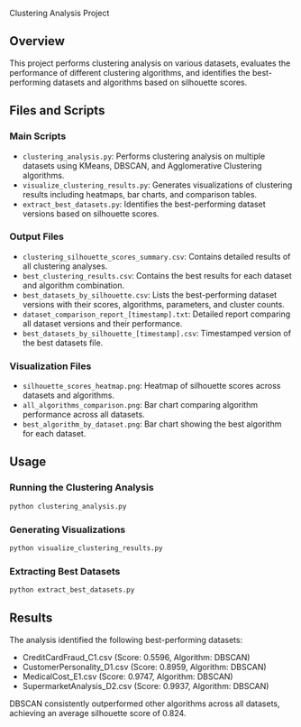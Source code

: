  Clustering Analysis Project

## Overview
This project performs clustering analysis on various datasets, evaluates the performance of different clustering algorithms, and identifies the best-performing datasets and algorithms based on silhouette scores.

## Files and Scripts

### Main Scripts
- `clustering_analysis.py`: Performs clustering analysis on multiple datasets using KMeans, DBSCAN, and Agglomerative Clustering algorithms.
- `visualize_clustering_results.py`: Generates visualizations of clustering results including heatmaps, bar charts, and comparison tables.
- `extract_best_datasets.py`: Identifies the best-performing dataset versions based on silhouette scores.

### Output Files
- `clustering_silhouette_scores_summary.csv`: Contains detailed results of all clustering analyses.
- `best_clustering_results.csv`: Contains the best results for each dataset and algorithm combination.
- `best_datasets_by_silhouette.csv`: Lists the best-performing dataset versions with their scores, algorithms, parameters, and cluster counts.
- `dataset_comparison_report_[timestamp].txt`: Detailed report comparing all dataset versions and their performance.
- `best_datasets_by_silhouette_[timestamp].csv`: Timestamped version of the best datasets file.

### Visualization Files
- `silhouette_scores_heatmap.png`: Heatmap of silhouette scores across datasets and algorithms.
- `all_algorithms_comparison.png`: Bar chart comparing algorithm performance across all datasets.
- `best_algorithm_by_dataset.png`: Bar chart showing the best algorithm for each dataset.

## Usage

### Running the Clustering Analysis
```bash
python clustering_analysis.py
```

### Generating Visualizations
```bash
python visualize_clustering_results.py
```

### Extracting Best Datasets
```bash
python extract_best_datasets.py
```

## Results
The analysis identified the following best-performing datasets:
- CreditCardFraud_C1.csv (Score: 0.5596, Algorithm: DBSCAN)
- CustomerPersonality_D1.csv (Score: 0.8959, Algorithm: DBSCAN)
- MedicalCost_E1.csv (Score: 0.9747, Algorithm: DBSCAN)
- SupermarketAnalysis_D2.csv (Score: 0.9937, Algorithm: DBSCAN)

DBSCAN consistently outperformed other algorithms across all datasets, achieving an average silhouette score of 0.824.